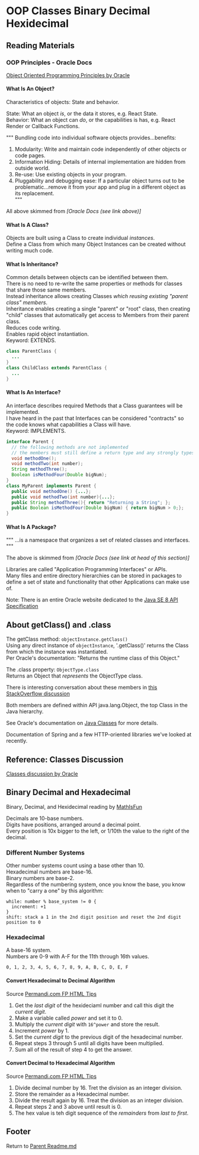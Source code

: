 # OOP Classes Binary Decimal Hexidecimal

## Reading Materials

### OOP Principles - Oracle Docs

[Object Oriented Programming Principles by Oracle](https://docs.oracle.com/javase/tutorial/java/concepts/)  

#### What Is An Object?  

Characteristics of objects: State and behavior.

State: What an object *is*, or the data it stores, e.g. React State.  
Behavior: What an object can *do*, or the capabilities is has, e.g. React Render or Callback Functions.  

"""
Bundling code into individual software objects provides...benefits:

1. Modularity: Write and maintain code independently of other objects or code pages.  
2. Information Hiding: Details of internal implementation are hidden from outside world.  
3. Re-use: Use existing objects in your program.  
4. Pluggability and debugging ease: If a particular object turns out to be problematic...remove it from your app and plug in a different object as its replacement.  
"""

All above skimmed from *[Oracle Docs (see link above)]*

#### What Is A Class?

Objects are built using a Class to create individual *instances*.  
Define a Class from which many Object Instances can be created without writing much code.  

#### What Is Inheritance?

Common details between objects can be identified between them.  
There is no need to re-write the same properties or methods for classes that share those same members.  
Instead inheritance allows creating Classes *which reusing existing "parent class" members*.  
Inheritance enables creating a single "parent" or "root" class, then creating "child" classes that automatically get access to Members from their parent class.  
Reduces code writing.  
Enables rapid object instantiation.  
Keyword: EXTENDS.  

```java
class ParentClass {
  ...
}
class ChildClass extends ParentClass {
  ...
}
```

#### What Is An Interface?

An interface describes required Methods that a Class guarantees will be implemented.  
I have heard in the past that Interfaces can be considered "contracts" so the code knows what capabilities a Class will have.  
Keyword: IMPLEMENTS.  

```java
interface Parent {
  // the following methods are not implemented
  // the members must still define a return type and any strongly types parameters
  void methodOne();
  void methodTwo(int number);
  String methodThree();
  Boolean isMethodFour(Double bigNum);
}
class MyParent implements Parent {
  public void methodOne() {...};
  public void methodTwo(int number){...};
  public String methodThree(){ return "Returning a String"; };
  public Boolean isMethodFour(Double bigNum) { return bigNum > 0;};
}
```

#### What Is A Package?

"""
...is a namespace that organizes a set of related classes and interfaces.
"""

The above is skimmed from *[Oracle Docs (see link at head of this section)]*  

Libraries are called "Application Programming Interfaces" or APIs.  
Many files and entire directory hierarchies can be stored in packages to define a set of state and functionality that other Applications can make use of.  

Note: There is an entire Oracle website dedicated to the [Java SE 8 API Specification](https://docs.oracle.com/javase/8/docs/api/index.html)  

## About getClass() and .class

The getClass method: `objectInstance.getClass()`  
Using any direct instance of `objectInstance`, '.getClass()' returns the Class from which the instance was instantiated.  
Per Oracle's documentation: "Returns the runtime class of this Object."

The .class property: `ObjectType.class`  
Returns an Object that *represents* the ObjectType class.  

There is interesting conversation about these members in [this StackOverflow discussion](https://stackoverflow.com/questions/15078935/what-does-class-mean-in-java)  

Both members are defined within API java.lang.Object, the top Class in the Java hierarchy.  

See Oracle's documentation on [Java Classes](https://docs.oracle.com/javase/7/docs/api/java/lang/Class.html) for more details.  

Documentation of Spring and a few HTTP-oriented libraries we've looked at recently.  

## Reference: Classes Discussion

[Classes discussion by Oracle](https://docs.oracle.com/javase/tutorial/java/javaOO/classes.html)  

## Binary Decimal and Hexadecimal

Binary, Decimal, and Hexidecimal reading by [MathIsFun](https://www.mathsisfun.com/binary-decimal-hexadecimal.html)  

Decimals are 10-base numbers.  
Digits have positions, arranged around a decimal point.  
Every position is 10x bigger to the left, or 1/10th the value to the right of the decimal.  

### Different Number Systems

Other number systems count using a base other than 10.  
Hexadecimal numbers are base-16.  
Binary numbers are base-2.  
Regardless of the numbering system, once you know the base, you know when to "carry a one" by this algorithm:

```pseudo
while: number % base_system != 0 {
  increment: +1
}
shift: stack a 1 in the 2nd digit position and reset the 2nd digit position to 0
```

### Hexadecimal

A base-16 system.  
Numbers are 0-9 with A-F for the 11th through 16th values.  

```text
0, 1, 2, 3, 4, 5, 6, 7, 8, 9, A, B, C, D, E, F
```

#### Convert Hexadecimal to Decimal Algorithm

Source [Permandi.com FP HTML Tips](https://www.permadi.com/tutorial/numHexToDec/index.html)  

1. Get the *last digit* of the hexideciaml number and call this digit the *current digit*.  
2. Make a variable called *power* and set it to 0.  
3. Multiply the *current digit* with `16^power` and store the result.  
4. Increment *power* by 1.  
5. Set the *current digit* to the previous digit of the hexadecimal number.  
6. Repeat steps 3 through 5 until all digits have been multiplied.  
7. Sum all of the result of step 4 to get the answer.  

#### Convert Decimal to Hexadecimal Algorithm

Source [Permandi.com FP HTML Tips](https://www.permadi.com/tutorial/numDecToHex/)  

1. Divide decimal number by 16. Tret the division as an integer division.  
2. Store the remainder as a Hexadecimal number.  
3. Divide the result again by 16. Treat the division as an integer division.  
4. Repeat steps 2 and 3 above until result is 0.  
5. The hex value is teh digit sequence of the *remainders* from *last to first*.  

## Footer

Return to [Parent Readme.md](../README.html)  
